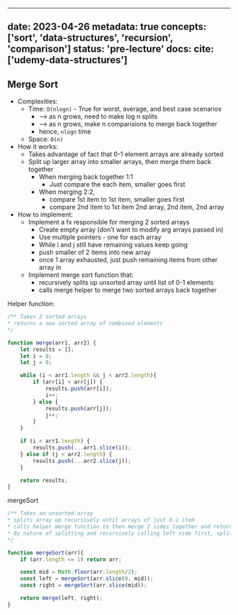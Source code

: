 
---
date: 2023-04-26
metadata: true
concepts: ['sort', 'data-structures', 'recursion', 'comparison']
status: 'pre-lecture'
docs: 
cite: ['udemy-data-structures']
---

## Merge Sort

- Complexities:
	- Time: `O(nlogn)`  - True for worst, average, and best case scenarios
		- –> as n grows, need to make log n splits
		- –> as n grows, make n comparisions to merge back together
		- hence, `nlogn` time
	- Space: `O(n)`
- How it works:
	- Takes advantage of fact that 0-1 element arrays are already sorted
	- Split up larger array into smaller arrays, then merge them back together
		- When merging back together 1:1
			-  Just compare the each item, smaller goes first
		- When merging 2:2, 
			- compare 1st item to 1st item, smaller goes first
			- compare 2nd item to 1st item 2nd array, 2nd item, 2nd array
- How to implement:
	- Implement a fx responsible for merging 2 sorted arrays
		- Create empty array (don’t want to modify arg arrays passed in)
		- Use multiple pointers - one for each array
		- While i and j still have remaining values keep going
		- push smaller of 2 items into new array
		- once 1 array exhausted, just push remaining items from other array in
	- Implement merge sort function that:
		- recursively splits up unsorted array until list of 0-1 elements
		- calls merge helper to merge two sorted arrays back together

Helper function:
```js
/** Takes 2 sorted arrays 
* returns a new sorted array of combined elements 
*/

function merge(arr1, arr2) {
	let results = [];
	let i = 0;
	let j = 0;

	while (i < arr1.length && j < arr2.length){
		if (arr[i] < arr[j]) {
			results.push(arr[i]);
			i++;
		} else {
			results.push(arr[j]);
			j++;
		}
	}

	if (i < arr1.length) {
		results.push(...arr1.slice(i));
	} else if (j < arr2.length) {
		results.push(...arr2.slice(j));
	}

	return results;
}
```

mergeSort
```js
/** Takes an unsorted array
* splits array up recursively until arrays of just 0-1 item
* calls helper merge function to then merge 2 sides together and return sorted
* By nature of splitting and recursively calling left side first, splits up and then mergeSorts left side completely before splitting and mergeSorting right side, then merges left and right together in final call. 
*/

function mergeSort(arr){
	if (arr.length <= 1) return arr;

	const mid = Math.floor(arr.length/2);
	const left = mergeSort(arr.slice(0, mid));
	const right = mergeSort(arr.slice(mid));

	return merge(left, right);
}
```